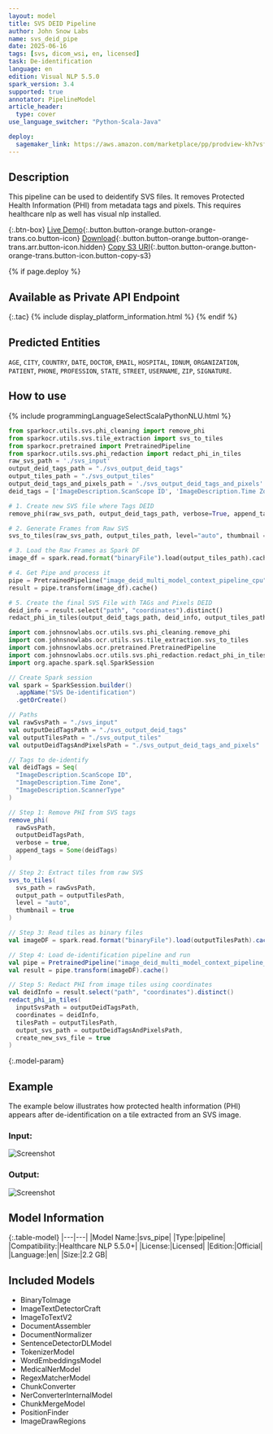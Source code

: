 ```yaml
---
layout: model
title: SVS DEID Pipeline
author: John Snow Labs
name: svs_deid_pipe
date: 2025-06-16
tags: [svs, dicom_wsi, en, licensed]
task: De-identification
language: en
edition: Visual NLP 5.5.0
spark_version: 3.4
supported: true
annotator: PipelineModel
article_header:
  type: cover
use_language_switcher: "Python-Scala-Java"

deploy:
  sagemaker_link: https://aws.amazon.com/marketplace/pp/prodview-kh7vsfj4pwxry
---
```



## Description

This pipeline can be used to deidentify SVS files. It removes Protected Health Information (PHI) from metadata tags and pixels. This requires healthcare nlp as well has visual nlp installed.

{:.btn-box}
[Live Demo](https://demo.johnsnowlabs.com/ocr/WSI_DEID/){:.button.button-orange.button-orange-trans.co.button-icon}
[Download](https://s3.amazonaws.com/auxdata.johnsnowlabs.com/clinical/models/svs_pipe_en_5.5.0_3.4_1750116076010.zip){:.button.button-orange.button-orange-trans.arr.button-icon.hidden}
[Copy S3 URI](s3://auxdata.johnsnowlabs.com/clinical/models/svs_pipe_en_5.5.0_3.4_1750116076010.zip){:.button.button-orange.button-orange-trans.button-icon.button-copy-s3}

{% if page.deploy %}
## Available as Private API Endpoint

{:.tac}
{% include display_platform_information.html %}
{% endif %}

## Predicted Entities
``AGE``, ``CITY``, ``COUNTRY``, ``DATE``, ``DOCTOR``, ``EMAIL``, ``HOSPITAL``, ``IDNUM``, ``ORGANIZATION``, ``PATIENT``, ``PHONE``, ``PROFESSION``, ``STATE``, ``STREET``, ``USERNAME``, ``ZIP``, ``SIGNATURE``.


## How to use

<div class="tabs-box" markdown="1">
{% include programmingLanguageSelectScalaPythonNLU.html %}

```python
from sparkocr.utils.svs.phi_cleaning import remove_phi
from sparkocr.utils.svs.tile_extraction import svs_to_tiles
from sparkocr.pretrained import PretrainedPipeline
from sparkocr.utils.svs.phi_redaction import redact_phi_in_tiles
raw_svs_path = './svs_input'
output_deid_tags_path = "./svs_output_deid_tags"
output_tiles_path = "./svs_output_tiles"
output_deid_tags_and_pixels_path = './svs_output_deid_tags_and_pixels'
deid_tags = ['ImageDescription.ScanScope ID', 'ImageDescription.Time Zone', 'ImageDescription.ScannerType']

# 1. Create new SVS file where Tags DEID
remove_phi(raw_svs_path, output_deid_tags_path, verbose=True, append_tags=deid_tags)

# 2. Generate Frames from Raw SVS
svs_to_tiles(raw_svs_path, output_tiles_path, level="auto", thumbnail = True)

# 3. Load the Raw Frames as Spark DF
image_df = spark.read.format("binaryFile").load(output_tiles_path).cache()

# 4. Get Pipe and process it
pipe = PretrainedPipeline("image_deid_multi_model_context_pipeline_cpu", "en", "clinical/ocr")
result = pipe.transform(image_df).cache()

# 5. Create the final SVS File with TAGs and Pixels DEID
deid_info = result.select("path", "coordinates").distinct()
redact_phi_in_tiles(output_deid_tags_path, deid_info, output_tiles_path, output_svs_path=output_deid_tags_and_pixels_path, create_new_svs_file = True)
```

```scala
import com.johnsnowlabs.ocr.utils.svs.phi_cleaning.remove_phi
import com.johnsnowlabs.ocr.utils.svs.tile_extraction.svs_to_tiles
import com.johnsnowlabs.ocr.pretrained.PretrainedPipeline
import com.johnsnowlabs.ocr.utils.svs.phi_redaction.redact_phi_in_tiles
import org.apache.spark.sql.SparkSession

// Create Spark session
val spark = SparkSession.builder()
  .appName("SVS De-identification")
  .getOrCreate()

// Paths
val rawSvsPath = "./svs_input"
val outputDeidTagsPath = "./svs_output_deid_tags"
val outputTilesPath = "./svs_output_tiles"
val outputDeidTagsAndPixelsPath = "./svs_output_deid_tags_and_pixels"

// Tags to de-identify
val deidTags = Seq(
  "ImageDescription.ScanScope ID",
  "ImageDescription.Time Zone",
  "ImageDescription.ScannerType"
)

// Step 1: Remove PHI from SVS tags
remove_phi(
  rawSvsPath,
  outputDeidTagsPath,
  verbose = true,
  append_tags = Some(deidTags)
)

// Step 2: Extract tiles from raw SVS
svs_to_tiles(
  svs_path = rawSvsPath,
  output_path = outputTilesPath,
  level = "auto",
  thumbnail = true
)

// Step 3: Read tiles as binary files
val imageDF = spark.read.format("binaryFile").load(outputTilesPath).cache()

// Step 4: Load de-identification pipeline and run
val pipe = PretrainedPipeline("image_deid_multi_model_context_pipeline_cpu", lang = "en", "clinical/ocr")
val result = pipe.transform(imageDF).cache()

// Step 5: Redact PHI from image tiles using coordinates
val deidInfo = result.select("path", "coordinates").distinct()
redact_phi_in_tiles(
  inputSvsPath = outputDeidTagsPath,
  coordinates = deidInfo,
  tilesPath = outputTilesPath,
  output_svs_path = outputDeidTagsAndPixelsPath,
  create_new_svs_file = true
)
```

</div>

{:.model-param}


## Example

The example below illustrates how protected health information (PHI) appears after de-identification on a tile extracted from an SVS image.

### Input:
![Screenshot](/assets/images/examples_ocr/deid_manip_1.png)

### Output:
![Screenshot](/assets/images/examples_ocr/deid_manip_2.png)

## Model Information

{:.table-model}
|---|---|
|Model Name:|svs_pipe|
|Type:|pipeline|
|Compatibility:|Healthcare NLP 5.5.0+|
|License:|Licensed|
|Edition:|Official|
|Language:|en|
|Size:|2.2 GB|

## Included Models

- BinaryToImage
- ImageTextDetectorCraft
- ImageToTextV2
- DocumentAssembler
- DocumentNormalizer
- SentenceDetectorDLModel
- TokenizerModel
- WordEmbeddingsModel
- MedicalNerModel
- RegexMatcherModel
- ChunkConverter
- NerConverterInternalModel
- ChunkMergeModel
- PositionFinder
- ImageDrawRegions
